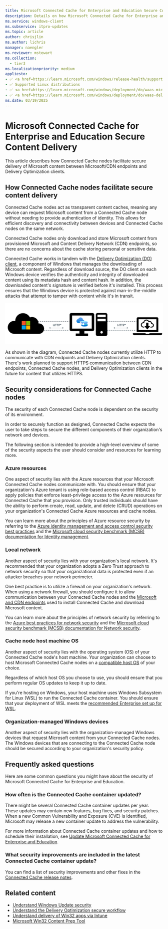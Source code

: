 ```yaml
---
title: Microsoft Connected Cache for Enterprise and Education Secure Content Delivery
description: Details on how Microsoft Connected Cache for Enterprise and Education securely delivers content to requesting Delivery Optimization clients.
ms.service: windows-client
ms.subservice: itpro-updates
ms.topic: article
author: chrisjlin
ms.author: lichris
manager: naengler
ms.reviewer: mstewart
ms.collection:
  - tier3
ms.localizationpriority: medium
appliesto:
- ✅ <a href=https://learn.microsoft.com/windows/release-health/supported-versions-windows-client target=_blank>Windows 11</a>
- ✅ Supported Linux distributions
- ✅ <a href=https://learn.microsoft.com/windows/deployment/do/waas-microsoft-connected-cache target=_blank>Microsoft Connected Cache for Enterprise</a>	
- ✅ <a href=https://learn.microsoft.com/windows/deployment/do/waas-delivery-optimization target=_blank>Delivery Optimization</a>
ms.date: 03/19/2025
---
```


# Microsoft Connected Cache for Enterprise and Education Secure Content Delivery

This article describes how Connected Cache nodes facilitate secure delivery of Microsoft content between Microsoft/CDN endpoints and Delivery Optimization clients.

## How Connected Cache nodes facilitate secure content delivery

Connected Cache nodes act as transparent content caches, meaning any device can request Microsoft content from a Connected Cache node without needing to provide authentication of identity. This allows for efficient discovery and connectivity between devices and Connected Cache nodes on the same network.

Connected Cache nodes only download and store Microsoft content from provisioned Microsoft and Content Delivery Network (CDN) endpoints, so there are no concerns about the cache storing personal or sensitive data.

Connected Cache works in tandem with the [Delivery Optimization (DO) client](waas-delivery-optimization.md), a component of Windows that manages the downloading of Microsoft content. Regardless of download source, the DO client on each Windows device verifies the authenticity and integrity of downloaded content using its metadata hash and content hash. In addition, the downloaded content's signature is verified before it's installed. This process ensures that the Windows device is protected against man-in-the-middle attacks that attempt to tamper with content while it's in transit.

![Diagram of content delivery between CDN, cache node, and DO client](images/mcc-ent-secure-content-delivery-diagram.png)

As shown in the diagram, Connected Cache nodes currently utilize HTTP to communicate with CDN endpoints and Delivery Optimization clients. There's work planned to support HTTPS communication between CDN endpoints, Connected Cache nodes, and Delivery Optimization clients in the future for content that utilizes HTTPS.

## Security considerations for Connected Cache nodes

The security of each Connected Cache node is dependent on the security of its environment.

In order to securely function as designed, Connected Cache expects the user to take steps to secure the different components of their organization's network and devices.

The following section is intended to provide a high-level overview of some of the security aspects the user should consider and resources for learning more.

### Azure resources

One aspect of security lies with the Azure resources that your Microsoft Connected Cache nodes communicate with. You should ensure that your organization's Azure tenant is using role-based access control (RBAC) to apply policies that enforce least-privilege access to the Azure resources for Connected Cache that you provision. Only trusted individuals should have the ability to perform create, read, update, and delete (CRUD) operations on your organization's Connected Cache Azure resources and cache nodes.

You can learn more about the principles of Azure resource security by referring to the [Azure identity management and access control security best practices](/azure/security/fundamentals/identity-management-best-practices) and the [Microsoft cloud security benchmark (MCSB) documentation for Identity management](/security/benchmark/azure/mcsb-identity-management).

### Local network

Another aspect of security lies with your organization's local network. It's recommended that your organization adopts a Zero Trust approach to network security so that your organizational data is protected even if an attacker breaches your network perimeter.

One best practice is to utilize a firewall on your organization's network. When using a network firewall, you should configure it to allow communication between your Connected Cache nodes and the [Microsoft and CDN endpoints](delivery-optimization-endpoints.md) used to install Connected Cache and download Microsoft content.

You can learn more about the principles of network security by referring to the [Azure best practices for network security](/azure/security/fundamentals/network-best-practices) and the [Microsoft cloud security benchmark (MCSB) documentation for Network security](/security/benchmark/azure/mcsb-network-security).

### Cache node host machine OS

Another aspect of security lies with the operating system (OS) of your Connected Cache node's host machine. Your organization can choose to host Microsoft Connected Cache nodes on a [compatible host OS](mcc-ent-prerequisites.md#cache-node-host-machine-requirements) of your choice.

Regardless of which host OS you choose to use, you should ensure that you perform regular OS updates to keep it up to date.

If you're hosting on Windows, your host machine uses Windows Subsystem for Linux (WSL) to run the Connected Cache container. You should ensure that your deployment of WSL meets the [recommended Enterprise set up for WSL](/windows/wsl/enterprise).

### Organization-managed Windows devices

Another aspect of security lies with the organization-managed Windows devices that request Microsoft content from your Connected Cache nodes. The Windows devices that are connecting to the Connected Cache node should be secured according to your organization's security policy.

## Frequently asked questions

Here are some common questions you might have about the security of Microsoft Connected Cache for Enterprise and Education.

### How often is the Connected Cache container updated?

There might be several Connected Cache container updates per year. These updates may contain new features, bug fixes, and security patches. When a new Common Vulnerability and Exposure (CVE) is identified, Microsoft may release a new container update to address the vulnerability.

For more information about Connected Cache container updates and how to schedule their installation, see [Update Microsoft Connected Cache for Enterprise and Education](mcc-ent-update-cache-node.md).

### What security improvements are included in the latest Connected Cache container update?

You can find a list of security improvements and other fixes in the [Connected Cache release notes](mcc-ent-release-notes.md).

## Related content

- [Understand Windows Update security](/windows/deployment/update/windows-update-security)
- [Understand the Delivery Optimization secure workflow](delivery-optimization-workflow.md#download-request-workflow)
- [Understand delivery of Win32 apps via Intune](/troubleshoot/mem/intune/app-management/develop-deliver-working-win32-app-via-intune#the-flow-behind-delivery-of-a-win32-app-to-the-client)
- [Microsoft Win32 Content Prep Tool](https://github.com/Microsoft/Microsoft-Win32-Content-Prep-Tool)
